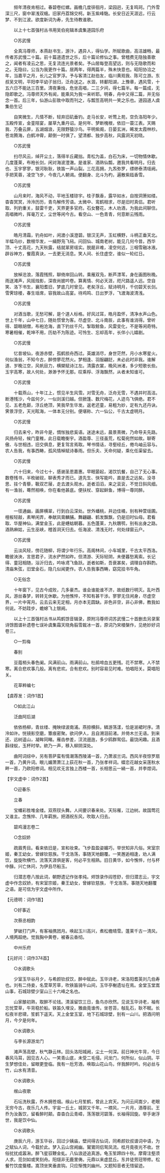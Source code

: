 <!-- { "loadSidebar": true } -->
　　频年清夜肯相过。春碧卷红螺。画檐几度徘徊月，梁园迥，无复鸣珂。门外雪深三尺，窗中翠浅双蛾。旧家丹荔锦交柯。新玉紫峰駞。长安日近天涯远，行云梦、不到江波。欲度新词为寿，先生待教谁歌。

　　以上十七首强村丛书用吴伯宛辑本虞集道园乐府

　　○苏武慢

　　全真冯尊师，本燕赵书生，游汴，遇异人，得仙学。所赋歌曲，高洁雄畅，最传者苏武慢二十篇。前十篇道遗世之乐，后十篇论修仙之事。曾稽费无隐独善歌之，闻者有凌云之思，无复流连光景者矣。予山居每登高望远，则与无隐歌而和之。无隐曰，公当为我更作十篇。居两年，得两篇半，殊未快意也。昭阳协洽之年，当嘉平之月，长儿之官罗浮。予与客清江赵伯友，临川黄观我、陈可立游。东叔吴文明，平阳李平幼子翁归，泛舟送之。水涸，转鄱阳湖，上豫章，遇风雪，十五六日不能达三百里。清夜秉烛，危坐高唱，二三夕间，得七篇半。每一篇成，无隐即歌之。冯尊师天外有闻，能乘风为我一来听耶。明春，舟中又得二篇，并无俗念一首。后三年，仙游山彭致中取而刊之，与瓢笠高明共一笑之乐也。道园道人虞集伯生记

　　自笑微生，凡情不断，轻弃旧矶垂钓。走马长安，听莺上苑，空负洛阳年少。玉殿传宣，金銮陪宴，屡草九重丹诏。是何年、梦断槐根，依旧一蓑江表。天赐我、万叠云屏，五湖烟浪，无限野猿沙鸟。平明紫阁，日晏玄洲，晞发太霞林杪。苍龙腾海，白鹤冲霄，颠倒一时俱了。望清都、独步高秋，风露洞天初晓。

　　○苏武慢

　　扫尽风云，绰开尘土，落得半丘藏拙。青松为盖，白石为床，一切物情休歇。几度蓬莱，布袍长剑，闲对海波澄澈。是谁家、酒熟仙瓢，邀我共看明月。归去也、玉宇寥寥，银河耿耿，铁笛一声山裂。三花高拥，九炁弥罗，缥缈泰清瑶阙。手把芙蓉，凌空飞步，今夜几人朝谒。便翻身、北斗为杓，遍散紫瓯香雪。

　　○苏武慢

　　山月来时，海风不动，平地玉楼琼宇。桂子飘香，露华如水，自按洞箫如缕。杳杳冥冥，泠泠历历，青鸟解传芳语。太微中、鸾鹤相求，尽是旧时真侣。君听取、列豹重关，鼓雷千吏，天界更多官府。石女簪花，木人劝酒，为我此间聊住。高唱微吟，挥毫万丈，尘世等闲今古。看空山、一色青青，何意断云残雨。

　　○苏武慢

　　皓月清霜，钓舟如叶，闲渡小溪澄碧。银汉无声，玉虹横野，斗柄正垂天北。半幅乌纱，数根华发，一緉野凫飞舄。问回仙、城南老树，能见几何今昔。西华顶、十丈高花，九天秋露，结就翠房瑶实。脱屣非难，凌空何远，三咽雪融冰液。辟谷神方，餐霞真诀，一去更无消息。笑人间、长住虚空，谁似一轮红日。

　　○苏武慢

　　放棹沧浪，落霞残照，聊倚岸回山转。乘雁双凫，断芦漂苇，身在画图秋晚。雨送滩声，风摇烛影，深夜尚披吟卷。算离情、何必天涯，咫尺路遥人远。空自笑、洛下书生，襄阳耆旧，梦底几时曾见。老矣浮丘，赋诗明月，千仞碧天长剑。雪霁琼楼，春生瑶席，容我故山高宴。待鸡鸣、日出罗浮，飞渡海波清浅。

　　○苏武慢

　　对酒当歌，无愁可解，是个道人标格。好风过耳，皓月盈怀，清净水声山色。世上千年，山中七日，随处惯曾为客。尽虚空、北斗南辰，此事有谁消得。曾听得、碧眼胡僧，布袍沧海，直下钓丝千尺。掣取鲸鱼，风雷变化，不是等闲奇特。寒暑相催，乾坤不用，历劫不为陈迹。可怜生、忘却高年，长伴小儿嬉剧。

　　○苏武慢

　　忆昔坡仙，夜游赤壁，孤鹤掠舟西过。英雄消尽，身世茫然，月小水寒星火。何似渔翁，不知今古，醉傍蓼花然火。梦相逢、羽服翩跹，未必此时非我。谁解道、岁晚江空，风帆目力，横槊赋诗江左。清露衣裳，晚风洲渚，多少短歌长些。玉宇高寒，故人何处，渺渺予怀无那。叹乘桴、浮海飘然，从者未知谁可。

　　○苏武慢

　　十载燕山，十年江上，惯见半生风雪。对雪无舟，泛舟无雪，不遇并时高洁。断港残沙，今兹何夕，一似剡溪归越。但掀篷、数尺梅花，人迹鸟飞俱绝。君不见、五老危巅，浮丘绝顶，笑我早生华发。返老还童，易粗为妙，定有九还丹诀。霁景浮空，天光眩海，一体本无分别。便堪称、六一仙公，千古太虚明月。

　　○苏武慢

　　归去来兮，昨非今是，惆怅独悲奚语。迷途未远，晨景熹微，乃命导夫先路。风扬舟轻，候门童稚，此日载瞻衡宇。酒盈尊、三径虽荒，松菊宛然如故。聊寄傲、与世相违，旧交俱息，更复驾言焉取。琴书情话，寻壑经丘，倦鸟岫云容与。农人告我，有事西畴，孤风情棹赋诗春雨。但乐夫、天命何疑，乘化任渠留去。

　　○苏武慢

　　六十归来，今过七十，感谢圣恩嘉惠。早眠晏起，渴饮饥餐，自己了无心事。数卷残书，半枚破砚，聊表秀才而已。道先生、快写能吟，直是去之远矣。没寻思、拄个青藜，靸双芒屦，走去渡头观水。逝者滔滔，来之衮衮，不觉日斜风细。有一渔翁，蓦然相唤，你在看他甚底。便扶杖、穿起鲜鱼，博得一尊同醉。

　　○苏武慢

　　一径通幽，画屏横翠，行到白云深处。世外蟠桃，井边佳橘，别有种萱瑶圃。檀板轻敲，素琴闲弄，奉献凤膏麟脯。舞翩翩、鹤发飘飘，仍是旧时仙母。君看取、华屋神仙，满堂金玉，此是蟪蛄朝暮。五色蓬莱，九秋鵰鹗，别有出身之路。酒熟麻姑，云生巫峡，稽首洞天归去。任海波、清浅无时，何处绿窗云户。

　　○苏武慢

　　云淡风轻，傍花随柳，将谓少年行乐。高阁林间，小车城里，千古太平西洛。瞻彼泱泱，言思君子，流水俨然如昨。但清游、天际轻阴，未便暮愁离索。长记得、童冠相随，浴沂归去，吟咏鸢飞鱼跃。逝者如斯，吾衰甚矣，调理自存斟酌。清庙朱弦，旧堂金石，隐几似闻更作。农人告我事西畴，窈窕挂书牛角。

　　○无俗念

　　十年窗下，见古今成败，几多豪杰。谁会谁能谁不济，故纸数行明灭。乱叶西风，游丝春梦，转转无休歇。为他憔悴，不知有甚干涉。寥寥无住闲身，尽虚空界，一片中宵月。云去云来无定相，月亦本无圆缺。非色非空，非心非佛，教我如何说。不妨跬步，蟾蜍飞上银阙。

　　以上十三首强村丛书从鸣鹤馀音辑录，原附冯尊师词苏武慢二十首删去另录案诗馀图谱补遗卷七误补虞集霜天晓角翦雪裁冰一首，原词乃宋楼槃作，见绝妙好词卷三。

　　○一剪梅

　　春别

　　豆蔻梢头春色阑。风满前山。雨满前山。杜鹃啼血五更残。花不禁寒。人不禁寒。离合悲欢事几般。离有悲欢。合有悲欢。别时容易见时难。怕唱阳关。莫唱阳关。

　　花草粹编七



 
【虞荐发：词作1首】

　　○如此江山

　　泛曲阿后湖

　　依依杨柳，青丝缕、掩映绿波南浦。燕掠横斜，鳞游荡漾，恰是湔裙时序。清泠如许。恍镜影空磨，簟痕密聚。欲问伊人，且自溯洄前渚。并倚木兰无语。到来还、远树遥山，凝眸同睹。雁齿参差，汊流逦迤，多少鸥群鸳侣。最饶闲趣。且酒斟绿蚁，玉杯时举。欸乃一声，移入柳阴深处。

　　曲阿词综中，另有菩萨蛮有情潮落西陵浦一首，乃萧淑兰词。西风半夜惊罗扇一首，乃黄升词。眼儿媚萧萧江上荻花秋一首，乃张孝祥词。蝶恋花越女采莲秋水畔一首，乃欧阳修词。相见欢无言独上西楼一首，长相思云一緺一首，并李煜词。



 
【宇文虚中：词作2首】

　　○迎春乐

　　立春

　　宝幡彩胜堆金缕。双燕钗头舞。人间要识春来处。天际雁，江边树。故国莺花又谁主。念憔悴、几年羁旅。把酒祝东风，吹取人归去。

　　碧鸡漫志卷二

　　○念奴娇

　　疏眉秀目。看来依旧是，宣和妆束。飞步盈盈姿媚巧，举世知非凡俗。宋室宗姬，秦王幼女，曾嫁钦慈族。干戈浩荡，事随天地翻覆。一笑邂逅相逢，劝人满饮，旋旋吹横竹。流落天涯俱是客，何必平生相熟。旧日黄华，如今憔悴，付与杯中醁。兴亡休问，为伊且尽船玉。

　　归潜志卷八按此词，朝野遗记作张孝纯。烬馀录作阎苍舒，但归潜志云，宇文虚中作念奴娇，有宋室宗姬，秦王幼女，曾嫁钦慈族， 干戈浩荡，事随天地翻覆之语。是可信为宇文虚中所作。



 
【元德明：词作1首】

　　○好事近

　　次蔡丞相韵

　　梦破打门声，有客袖携团月。唤起玉川高兴，煮松檐晴雪。蓬莱千古一清风，人境两超绝。觉我胸中黄卷，被春云香彻。

　　中州乐府



 
【元好问：词作374首】

　　○水调歌头

　　少室玉华谷月夕，与希颜钦叔饮，醉中赋此。玉华诗老，宋洛阳耆英刘几伯寿也。刘有二侍妾，名萱草芳草，吹铁笛骑牛山间，玉华亭榭遗址在焉。金堂玉堂嵩山事，石城琼壁少室山三十六峰之名也。

　　山家酿初熟，取醉不论钱。清溪留饮三日，鱼鸟亦欣然。见说玉华诗老，袖有忘忧萱草，牛背稳於船。铁笛久埋没，雅曲竟谁传。坐苍苔，敧乱石，耿不眠。长松夜半悲啸，笙鹤下遥天。天上金堂玉室，地下石城琼壁，别有一山川。把酒问明月，今夕是何年。

　　○水调歌头

　　与李长源游龙门

　　滩声荡高壁，秋气静云林。回头洛阳城阙，尘土一何深。前日神光牛背，今日春风马耳，因见古人心。一笑青山底，未受二毛侵。问龙门，何所似，似山阴。平生梦想佳处，留眼更登临。我有一卮芳酒，唤取山花山鸟，伴我醉时吟。何必丝与竹，山水有清音。

　　○水调歌头

　　缑山夜歌

　　石坛洗秋露，乔木拥苍烟。缑山七月笙鹤，曾此上宾天。为问云间嵩少，老眼无穷今古，夜乐几人传。宇宙一丘土，城郭又千年。一襟风，一片月，酒尊前。王乔为汝轰饮，留看醉时颠。杳杳白云青嶂，荡荡银河碧落，长袖得回旋。举手谢浮世，我是饮中仙。

　　○水调歌头

　　庚辰六月，游玉华谷，回过少姨庙，壁间得古仙词，同希颜钦叔谱词中语，为之赋仙人词，今载於此。梦入云山宫阙幽。鸑鷟同侣鸳凤流。桂月竟夜光不收。世俗扰扰成嚣湫。醉飞星驭鞭金虬。八仙浪迹追真游。龟玉笙蹄四十秋。摩霄注壑须人求。觅剑如或笑刻舟。阳燧非无鹿里俦。元鼎以来虚昆丘。东井徒劳冠带修。松餐竹饮度蜃楼。嵩顶坐笑垂直钩。只应惭愧刘幽州。又题知音者无惜留迹。

